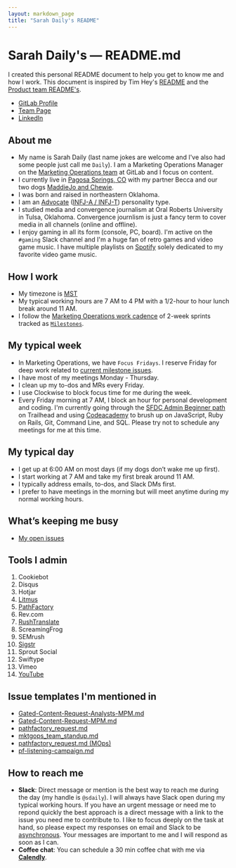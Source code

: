 ```yaml
---
layout: markdown_page
title: "Sarah Daily's README"
---
```


# Sarah Daily's — README.md

I created this personal README document to help you get to know me and how I work. This document is inspired by Tim Hey's [README](https://about.gitlab.com/handbook/product/readme/tim-hey.html) and the [Product team README's](https://about.gitlab.com/handbook/product/readme/#product-readmes).

* [GitLab Profile](https://gitlab.com/sdaily)
* [Team Page](https://about.gitlab.com/company/team/#sdaily)
* [LinkedIn](https://www.linkedin.com/in/sarahdaily/)

## About me

* My name is Sarah Daily (last name jokes are welcome and I've also had some people just call me `Daily`). I am a Marketing Operations Manager on the [Marketing Operations team](https://about.gitlab.com/handbook/marketing/marketing-operations/) at GitLab and I focus on content.
* I currently live in [Pagosa Springs, CO](https://www.google.com/maps/place/Pagosa+Springs,+CO+81147/@37.2673803,-107.0497475,14z/data=!3m1!4b1!4m5!3m4!1s0x873ddb6e9b07b449:0x7b8616cc41f8157f!8m2!3d37.26945!4d-107.0097617) with my partner Becca and our two dogs [MaddieJo and Chewie](https://about.gitlab.com/company/team-pets/#132-maddiejo-and-chewie).
* I was born and raised in northeastern Oklahoma.
* I am an [Advocate](https://www.16personalities.com/infj-personality) ([INFJ-A / INFJ-T](https://www.16personalities.com/articles/assertive-advocate-infj-a-vs-turbulent-advocate-infj-t)) personality type.
* I studied media and convergence journalism at Oral Roberts University in Tulsa, Oklahoma. Convergence journlism is just a fancy term to cover media in all channels (online and offline).
* I enjoy gaming in all its form (console, PC, board). I'm active on the `#gaming` Slack channel and I'm a huge fan of retro games and video game music. I have multiple playlists on [Spotify](https://open.spotify.com/user/sarahddaily?si=fKwu3BAgSce5j_I7e14vww) solely dedicated to my favorite video game music.

## How I work

* My timezone is [MST](https://time.is/MT)
* My typical working hours are 7 AM to 4 PM with a 1/2-hour to hour lunch break around 11 AM.
* I follow the [Marketing Operations work cadence](https://about.gitlab.com/handbook/marketing/marketing-operations/#operations-work-cadence) of 2-week sprints tracked as [`Milestones`](https://docs.gitlab.com/ee/user/project/milestones/index.html#overview).

## My typical week

* In Marketing Operations, we have `Focus Fridays`. I reserve Friday for deep work related to [current milestone issues](https://gitlab.com/groups/gitlab-com/-/milestones?utf8=%E2%9C%93&search_title=mktg&state=&sort=).
* I have most of my meetings Monday - Thursday.
* I clean up my to-dos and MRs every Friday.
* I use Clockwise to block focus time for me during the week.
* Every Friday morning at 7 AM, I block an hour for personal development and coding. I'm currently going through the [SFDC Admin Beginner path](https://trailhead.salesforce.com/en/content/learn/trails/force_com_admin_beginner) on Trailhead and using [Codeacademy](https://www.codecademy.com/) to brush up on JavaScript, Ruby on Rails, Git, Command Line, and SQL. Please try not to schedule any meetings for me at this time. 

## My typical day

* I get up at 6:00 AM on most days (if my dogs don’t wake me up first).
* I start working at 7 AM and take my first break around 11 AM. 
* I typically address emails, to-dos, and Slack DMs first.
* I prefer to have meetings in the morning but will meet anytime during my normal working hours. 

## What’s keeping me busy

* [My open issues](https://gitlab.com/gitlab-com/marketing/marketing-operations/-/issues?scope=all&utf8=%E2%9C%93&state=opened&assignee_username[]=sdaily)

## Tools I admin

1. Cookiebot
1. Disqus
1. Hotjar
1. [Litmus](https://about.gitlab.com/handbook/marketing/marketing-operations/litmus)
1. [PathFactory](https://about.gitlab.com/handbook/marketing/marketing-operations/pathfactory)
1. Rev.com
1. [RushTranslate](https://about.gitlab.com/handbook/marketing/marketing-operations/rushtranslate/)
1. ScreamingFrog
1. SEMrush
1. [Sigstr](https://about.gitlab.com/handbook/marketing/marketing-operations/sigstr)
1. Sprout Social
1. Swiftype
1. Vimeo
1. [YouTube](https://about.gitlab.com/handbook/marketing/marketing-operations/youtube/)

## Issue templates I'm mentioned in

* [Gated-Content-Request-Analysts-MPM.md](https://gitlab.com/gitlab-com/marketing/digital-marketing-programs/-/blob/master/.gitlab/issue_templates/Gated-Content-Request-Analysts-MPM.md)
* [Gated-Content-Request-MPM.md](https://gitlab.com/gitlab-com/marketing/digital-marketing-programs/-/blob/master/.gitlab/issue_templates/Gated-Content-Request-MPM.md)
* [pathfactory_request.md](https://gitlab.com/gitlab-com/marketing/digital-marketing-programs/-/blob/master/.gitlab/issue_templates/pathfactory_request.md)
* [mktgops_team_standup.md](https://gitlab.com/gitlab-com/marketing/marketing-operations/-/blob/master/.gitlab/issue_templates/mktgops_team_standup.md)
* [pathfactory_request.md (MOps)](https://gitlab.com/gitlab-com/marketing/marketing-operations/-/blob/master/.gitlab/issue_templates/pathfactory_request.md)
* [pf-listening-campaign.md](https://gitlab.com/gitlab-com/marketing/marketing-operations/-/blob/master/.gitlab/issue_templates/pf-listening-campaign.md)

## How to reach me

* **Slack**: Direct message or mention is the best way to reach me during the day (my handle is `@sdaily`). I will always have Slack open during my typical working hours. If you have an urgent message or need me to repond quickly the best approach is a direct message with a link to the issue you need me to contribute to. I like to focus deeply on the task at hand, so please expect my responses on email and Slack to be [asynchronous](https://about.gitlab.com/handbook/communication/). Your messages are important to me and I will respond as soon as I can.
* **Coffee chat**: You can schedule a 30 min coffee chat with me via **[Calendly](https://calendly.com/sdaily/30min)**.
